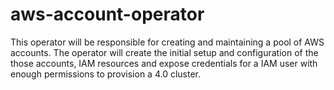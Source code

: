 # aws-account-operator

This operator will be responsible for creating and maintaining a pool of AWS accounts. The operator will create the initial setup and configuration of the those accounts, IAM resources and expose credentials for a IAM user with enough permissions to provision a 4.0 cluster.

